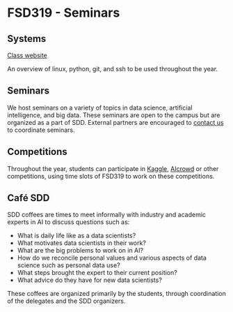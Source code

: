 # FSD319 - Seminars

## Systems

[Class website](https://supaerodatascience.github.io/systems.html)

An overview of linux, python, git, and ssh to be used throughout the year.

## Seminars

We host seminars on a variety of topics in data science, artificial intelligence, and big data. These seminars are open to the campus but are organized as a part of SDD. External partners are encouraged to [contact us](https://supaerodatascience.github.io/contact.html) to coordinate seminars.

## Competitions

Throughout the year, students can participate in [Kaggle](https://www.kaggle.com/), [AIcrowd](https://www.aicrowd.com/) or other competitions, using time slots of FSD319 to work on these competitions.

## Café SDD

SDD coffees are times to meet informally with industry and academic experts in AI to discuss questions such as:

  + What is daily life like as a data scientists?
  + What motivates data scientists in their work?
  + What are the big problems to work on in AI?
  + How do we reconcile personal values and various aspects of data science such as personal data use?
  + What steps brought the expert to their current position?
  + What advice do they have for new data scientists?

These coffees are organized primarily by the students, through coordination of the delegates and the SDD organizers.
